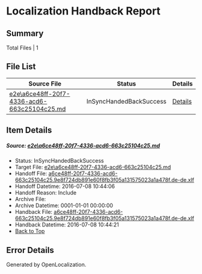 # <a name='report-top'></a> Localization Handback Report

## Summary
 Total Files | 1

## File List
 Source File | Status | Details 
 ----------- | ------ | ------- 
 [e2e\a6ce48ff-20f7-4336-acd6-663c25104c25.md](https://github.com/OpenLocalizationTestOrg/oltest/blob/5568f59497880a0dc183d7f073d8e718e904038f/e2e/a6ce48ff-20f7-4336-acd6-663c25104c25.md) | InSyncHandedBackSuccess | [Details](#9fb104c09bea9d1f308acd0ff6b0723eacd723b92)

## Item Details
##### <a name='9fb104c09bea9d1f308acd0ff6b0723eacd723b92'></a> Source: [e2e\a6ce48ff-20f7-4336-acd6-663c25104c25.md](https://github.com/OpenLocalizationTestOrg/oltest/blob/5568f59497880a0dc183d7f073d8e718e904038f/e2e/a6ce48ff-20f7-4336-acd6-663c25104c25.md)
* Status: InSyncHandedBackSuccess
* Target File: [e2e\a6ce48ff-20f7-4336-acd6-663c25104c25.md](https://github.com/OpenLocalizationTestOrg/oltest-dede-fly/blob/6a889634c9cced37f6a7d7aec51309f731133b21/e2e/a6ce48ff-20f7-4336-acd6-663c25104c25.md)
* Handoff File: [a6ce48ff-20f7-4336-acd6-663c25104c25.9e8f724db891e60f8fb3f05a131575023a1a478f.de-de.xlf](https://github.com/OpenLocalizationTestOrg/olhandoff-e2e/blob/bd0fdeb1210e5f6179a37be94f56c2ff7ac76856/ol-handoff/OpenLocalizationTestOrg/oltest-dede-fly/ci/ht/a6ce48ff-20f7-4336-acd6-663c25104c25.9e8f724db891e60f8fb3f05a131575023a1a478f.de-de.xlf)
* Handoff Datetime: 2016-07-08 10:44:06
* Handoff Reason: Include
* Archive File: 
* Archive Datetime: 0001-01-01 00:00:00
* Handback File: [a6ce48ff-20f7-4336-acd6-663c25104c25.9e8f724db891e60f8fb3f05a131575023a1a478f.de-de.xlf](https://github.com/OpenLocalizationTestOrg/olhandback-e2e/blob/885d66efbb3cda739589ef09b2b654e6986e3009/ol-handback/OpenLocalizationTestOrg/oltest-dede-fly/ci/ht/a6ce48ff-20f7-4336-acd6-663c25104c25.9e8f724db891e60f8fb3f05a131575023a1a478f.de-de.xlf)
* Handback Datetime: 2016-07-08 10:44:21
* [Back to Top](#report-top)


## Error Details

Generated by OpenLocalization.
